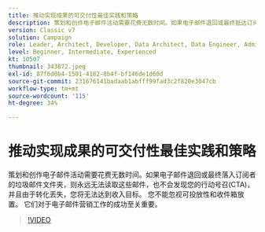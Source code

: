 ```yaml
---
title: 推动实现成果的可交付性最佳实践和策略
description: 策划和创作电子邮件活动需要花费无数时间。如果电子邮件退回或最终抵达订阅者的垃圾邮件文件夹，则它们将会……（请用60到160个字符描述）
version: Classic v7
solution: Campaign
role: Leader, Architect, Developer, Data Architect, Data Engineer, Admin, User
level: Beginner, Intermediate, Experienced
kt: 10507
thumbnail: 343872.jpeg
exl-id: 87f6d0b4-1501-4182-8b4f-bf146de1d60d
source-git-commit: 231676141badaab1abfff99fad3c2f820e3047cb
workflow-type: tm+mt
source-wordcount: '115'
ht-degree: 34%

---
```


# 推动实现成果的可交付性最佳实践和策略

策划和创作电子邮件活动需要花费无数时间。如果电子邮件退回或最终落入订阅者的垃圾邮件文件夹，则永远无法读取这些邮件，也不会发现您的行动号召(CTA)，并且由于转化丢失，您将无法达到收入目标。 您不能忽视可投放性和收件箱放置。 它们对于电子邮件营销工作的成功至关重要。

>[!VIDEO](https://video.tv.adobe.com/v/343872/?quality=12&learn=on)

